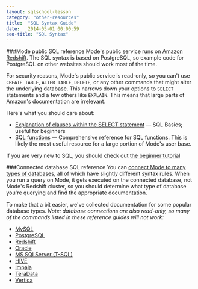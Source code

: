```yaml
---
layout: sqlschool-lesson
category: "other-resources"
title:  "SQL Syntax Guide"
date:   2014-05-01 00:00:59
seo-title: "SQL Syntax"
---
```


###Mode public SQL reference
Mode's public service runs on [Amazon Redshift](http://aws.amazon.com/redshift/ "Redshift"). The SQL syntax is based on PostgreSQL, so example code for PostgreSQL on other websites should work most of the time.

For security reasons, Mode's public service is read-only, so you can't use `CREATE TABLE`, `ALTER TABLE`, `DELETE`, or any other commands that might alter the underlying database. This narrows down your options to `SELECT` statements and a few others like `EXPLAIN`. This means that large parts of Amazon's documentation are irrelevant.

Here's what you should care about:

* [Explanation of clauses within the SELECT statement](http://docs.aws.amazon.com/redshift/latest/dg/r_SELECT_synopsis.html "SELECT statement clauses") &mdash; SQL Basics; useful for beginners
* [SQL functions](http://docs.aws.amazon.com/redshift/latest/dg/c_SQL_functions.html "Advanced SQL functions") &mdash; Comprehensive reference for SQL functions. This is likely the most useful resource for a large portion of Mode's user base.

If you are very new to SQL, you should check out [the beginner tutorial](/the-basics/basic-concepts.html "Learning SQL")

###Connected database SQL reference
You can [connect Mode to many types of databases](http://help.modeanalytics.com/connecting-databases/ "Connecting to a Database"), all of which have slightly different syntax rules. When you run a query on Mode, it gets executed on the connected database, not Mode's Redshift cluster, so you should determine what type of database you're querying and find the appropriate documentation.

To make that a bit easier, we've collected documentation for some popular database types. *Note: database connections are also read-only, so many of the commands listed in these reference guides will not work:*

* [MySQL](http://dev.mysql.com/doc/ "MySQL")
* [PostgreSQL](http://www.postgresql.org/docs/manuals/ "PostgreSQL")
* [Redshift](http://docs.aws.amazon.com/redshift/latest/dg/cm_chap_SQLCommandRef.html "Redshift")
* [Oracle](http://docs.oracle.com/cd/E11882_01/server.112/e41084/toc.htm "Oracle")
* [MS SQl Server (T-SQL)](http://technet.microsoft.com/en-us/library/ms189826.aspx)
* [HIVE](https://cwiki.apache.org/confluence/display/Hive/LanguageManual "HIVE")
* [Impala](http://www.cloudera.com/content/cloudera-content/cloudera-docs/Impala/latest/Installing-and-Using-Impala/ciiu_langref.html "Impala")
* [TeraData](http://www.info.teradata.com/templates/eSrchResults.cfm?prodline=&txtpid=&txtrelno=&txtttlkywrd=SQLREF,TNTSEQ&rdsort=Title&srtord=Asc&nm=SQL+Reference)
* [Vertica](https://my.vertica.com/docs/7.0.x/PDF/HP_Vertica_7.0.x_SQL_Reference_Manual.pdf)